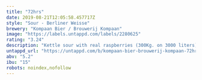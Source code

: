 ```yaml
---
title: "72hrs"
date: 2019-08-21T12:05:58.457717Z
style: "Sour - Berliner Weisse"
brewery: "Kompaan Bier / Brouwerij Kompaan"
image: "https://labels.untappd.com/labels/2280625"
rating: "3.24"
description: "Kettle sour with real raspberries (300Kg. on 3000 liters)."
untappd_url: "https://untappd.com/b/kompaan-bier-brouwerij-kompaan-72hrs/2280625"
abv: "5.2"
ibu: "15"
robots: noindex,nofollow
---
```

